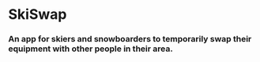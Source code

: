 # SkiSwap

<h3>An app for skiers and snowboarders to temporarily swap their equipment with other people in their area.</h3>
